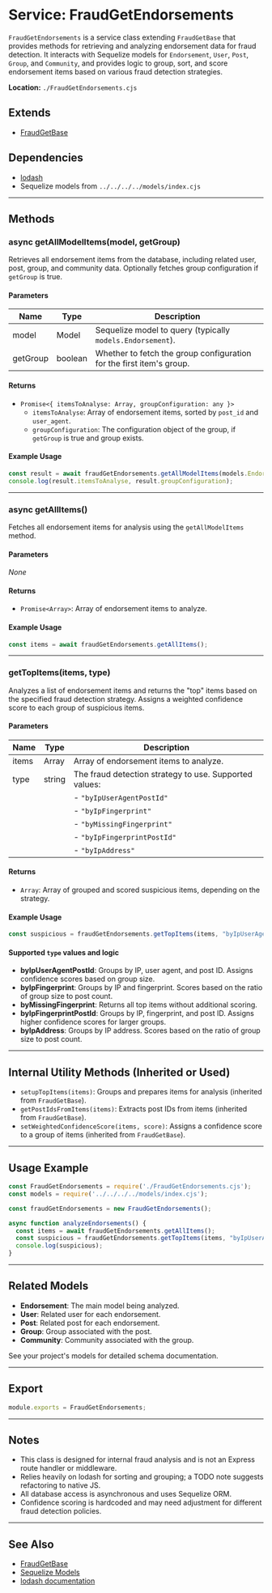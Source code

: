 # Service: FraudGetEndorsements

`FraudGetEndorsements` is a service class extending `FraudGetBase` that provides methods for retrieving and analyzing endorsement data for fraud detection. It interacts with Sequelize models for `Endorsement`, `User`, `Post`, `Group`, and `Community`, and provides logic to group, sort, and score endorsement items based on various fraud detection strategies.

**Location:** `./FraudGetEndorsements.cjs`

## Extends

- [FraudGetBase](./FraudGetBase.md)

## Dependencies

- [lodash](https://lodash.com/)
- Sequelize models from `../../../../models/index.cjs`

---

## Methods

### async getAllModelItems(model, getGroup)

Retrieves all endorsement items from the database, including related user, post, group, and community data. Optionally fetches group configuration if `getGroup` is true.

#### Parameters

| Name      | Type      | Description                                                                 |
|-----------|-----------|-----------------------------------------------------------------------------|
| model     | Model     | Sequelize model to query (typically `models.Endorsement`).                  |
| getGroup  | boolean   | Whether to fetch the group configuration for the first item's group.         |

#### Returns

- `Promise<{ itemsToAnalyse: Array, groupConfiguration: any }>`
  - `itemsToAnalyse`: Array of endorsement items, sorted by `post_id` and `user_agent`.
  - `groupConfiguration`: The configuration object of the group, if `getGroup` is true and group exists.

#### Example Usage

```javascript
const result = await fraudGetEndorsements.getAllModelItems(models.Endorsement, true);
console.log(result.itemsToAnalyse, result.groupConfiguration);
```

---

### async getAllItems()

Fetches all endorsement items for analysis using the `getAllModelItems` method.

#### Parameters

_None_

#### Returns

- `Promise<Array>`: Array of endorsement items to analyze.

#### Example Usage

```javascript
const items = await fraudGetEndorsements.getAllItems();
```

---

### getTopItems(items, type)

Analyzes a list of endorsement items and returns the "top" items based on the specified fraud detection strategy. Assigns a weighted confidence score to each group of suspicious items.

#### Parameters

| Name   | Type     | Description                                                                 |
|--------|----------|-----------------------------------------------------------------------------|
| items  | Array    | Array of endorsement items to analyze.                                      |
| type   | string   | The fraud detection strategy to use. Supported values:                      |
|        |          | - `"byIpUserAgentPostId"`                                                   |
|        |          | - `"byIpFingerprint"`                                                       |
|        |          | - `"byMissingFingerprint"`                                                  |
|        |          | - `"byIpFingerprintPostId"`                                                 |
|        |          | - `"byIpAddress"`                                                           |

#### Returns

- `Array`: Array of grouped and scored suspicious items, depending on the strategy.

#### Example Usage

```javascript
const suspicious = fraudGetEndorsements.getTopItems(items, "byIpUserAgentPostId");
```

#### Supported `type` values and logic

- **byIpUserAgentPostId**: Groups by IP, user agent, and post ID. Assigns confidence scores based on group size.
- **byIpFingerprint**: Groups by IP and fingerprint. Scores based on the ratio of group size to post count.
- **byMissingFingerprint**: Returns all top items without additional scoring.
- **byIpFingerprintPostId**: Groups by IP, fingerprint, and post ID. Assigns higher confidence scores for larger groups.
- **byIpAddress**: Groups by IP address. Scores based on the ratio of group size to post count.

---

## Internal Utility Methods (Inherited or Used)

- `setupTopItems(items)`: Groups and prepares items for analysis (inherited from `FraudGetBase`).
- `getPostIdsFromItems(items)`: Extracts post IDs from items (inherited from `FraudGetBase`).
- `setWeightedConfidenceScore(items, score)`: Assigns a confidence score to a group of items (inherited from `FraudGetBase`).

---

## Usage Example

```javascript
const FraudGetEndorsements = require('./FraudGetEndorsements.cjs');
const models = require('../../../../models/index.cjs');

const fraudGetEndorsements = new FraudGetEndorsements();

async function analyzeEndorsements() {
  const items = await fraudGetEndorsements.getAllItems();
  const suspicious = fraudGetEndorsements.getTopItems(items, "byIpUserAgentPostId");
  console.log(suspicious);
}
```

---

## Related Models

- **Endorsement**: The main model being analyzed.
- **User**: Related user for each endorsement.
- **Post**: Related post for each endorsement.
- **Group**: Group associated with the post.
- **Community**: Community associated with the group.

See your project's models for detailed schema documentation.

---

## Export

```javascript
module.exports = FraudGetEndorsements;
```

---

## Notes

- This class is designed for internal fraud analysis and is not an Express route handler or middleware.
- Relies heavily on lodash for sorting and grouping; a TODO note suggests refactoring to native JS.
- All database access is asynchronous and uses Sequelize ORM.
- Confidence scoring is hardcoded and may need adjustment for different fraud detection policies.

---

## See Also

- [FraudGetBase](./FraudGetBase.md)
- [Sequelize Models](../../../../models/index.cjs)
- [lodash documentation](https://lodash.com/)